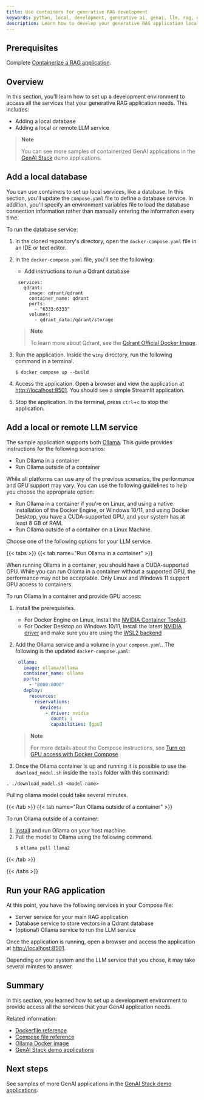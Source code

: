 ```yaml
---
title: Use containers for generative RAG development
keywords: python, local, development, generative ai, genai, llm, rag, ollama, langchain, openai
description: Learn how to develop your generative RAG application locally.
---
```


## Prerequisites

Complete [Containerize a RAG application](containerize.md).

## Overview

In this section, you'll learn how to set up a development environment to access all the services that your generative RAG application needs. This includes:

- Adding a local database
- Adding a local or remote LLM service

> **Note**
>
> You can see more samples of containerized GenAI applications in the [GenAI Stack](https://github.com/docker/genai-stack) demo applications.

## Add a local database

You can use containers to set up local services, like a database. In this section, you'll update the `compose.yaml` file to define a database service. In addition, you'll specify an environment variables file to load the database connection information rather than manually entering the information every time.

To run the database service:

1. In the cloned repository's directory, open the `docker-compose.yaml` file in an IDE or text editor.

2. In the `docker-compose.yaml` file, you'll see the following:
   - Add instructions to run a Qdrant database


   ```yaml{hl_lines=["3-10"]}
    services:
      qdrant:
        image: qdrant/qdrant
        container_name: qdrant
        ports:
          - "6333:6333"
        volumes:
          - qdrant_data:/qdrant/storage
   ```

   > **Note**
   >
   > To learn more about Qdrant, see the [Qdrant Official Docker Image](https://hub.docker.com/r/qdrant/qdrant).

3. Run the application. Inside the `winy` directory,
run the following command in a terminal.

   ```console
   $ docker compose up --build
   ```

4. Access the application. Open a browser and view the application at [http://localhost:8501](http://localhost:8501). You should see a simple Streamlit application.

5. Stop the application. In the terminal, press `ctrl`+`c` to stop the application.

## Add a local or remote LLM service

The sample application supports both [Ollama](https://ollama.ai/). This guide provides instructions for the following scenarios:
- Run Ollama in a container
- Run Ollama outside of a container

While all platforms can use any of the previous scenarios, the performance and
GPU support may vary. You can use the following guidelines to help you choose the appropriate option:
- Run Ollama in a container if you're on Linux, and using a native installation of the Docker Engine, or Windows 10/11, and using Docker Desktop, you
  have a CUDA-supported GPU, and your system has at least 8 GB of RAM.
- Run Ollama outside of a container on a Linux Machine.

Choose one of the following options for your LLM service.

{{< tabs >}}
{{< tab name="Run Ollama in a container" >}}

When running Ollama in a container, you should have a CUDA-supported GPU. While you can run Ollama in a container without a supported GPU, the performance may not be acceptable. Only Linux and Windows 11 support GPU access to containers.

To run Ollama in a container and provide GPU access:
1. Install the prerequisites.
   - For Docker Engine on Linux, install the [NVIDIA Container Toolkilt](https://github.com/NVIDIA/nvidia-container-toolkit).
   - For Docker Desktop on Windows 10/11, install the latest [NVIDIA driver](https://www.nvidia.com/Download/index.aspx) and make sure you are using the [WSL2 backend](../../../desktop/wsl/index.md/#turn-on-docker-desktop-wsl-2)
2. Add the Ollama service and a volume in your `compose.yaml`. The following is
   the updated `docker-compose.yaml`:

   ```yaml {hl_lines=["23-34"]}
    ollama:
      image: ollama/ollama
      container_name: ollama
      ports:
        - "8000:8000"
      deploy:
        resources:
          reservations:
            devices:
              - driver: nvidia
                count: 1
                capabilities: [gpu]
   ```

   > **Note**
   >
   > For more details about the Compose instructions, see [Turn on GPU access with Docker Compose](../../../compose/gpu-support.md).

3. Once the Ollama container is up and running it is possible to use the `download_model.sh` inside the `tools` folder with this command:
```console
. ./download_model.sh <model-name>
```
Pulling ollama model could take several minutes.

{{< /tab >}}
{{< tab name="Run Ollama outside of a container" >}}

To run Ollama outside of a container:
1. [Install](https://github.com/jmorganca/ollama) and run Ollama on your host
   machine.
2. Pull the model to Ollama using the following command.
   ```console
   $ ollama pull llama2
   ```

{{< /tab >}}

{{< /tabs >}}

## Run your RAG application

At this point, you have the following services in your Compose file:
- Server service for your main RAG application
- Database service to store vectors in a Qdrant database
- (optional) Ollama service to run the LLM
  service


Once the application is running, open a browser and access the application at [http://localhost:8501](http://localhost:8501).

Depending on your system and the LLM service that you chose, it may take several
minutes to answer.

## Summary

In this section, you learned how to set up a development environment to provide
access all the services that your GenAI application needs.

Related information:
 - [Dockerfile reference](../../../reference/dockerfile.md)
 - [Compose file reference](../../../compose/compose-file/_index.md)
 - [Ollama Docker image](https://hub.docker.com/r/ollama/ollama)
 - [GenAI Stack demo applications](https://github.com/docker/genai-stack)

## Next steps

See samples of more GenAI applications in the [GenAI Stack demo applications](https://github.com/docker/genai-stack).

